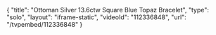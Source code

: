 {
    "title": "Ottoman Silver 13.6ctw Square Blue Topaz Bracelet",
    "type": "solo",
    "layout": "iframe-static",
    "videoId": "112336848",
    "url": "\/tvpembed\/112336848"
}